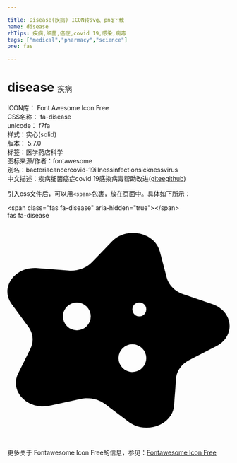 ```yaml
---

title: Disease(疾病) ICON转svg、png下载
name: disease
zhTips: 疾病,细菌,癌症,covid 19,感染,病毒
tags: ["medical","pharmacy","science"]
pre: fas

---
```


# disease  <small style="font-size: 60%;font-weight: 100">疾病</small>


<div class="detail-page">
<p>
<span>
ICON库：
<span class="badge-secondary badge">Font Awesome Icon Free</span> 
</span>
<br/>
<span>
CSS名称：
<span class="badge-secondary badge">fa-disease</span> 
</span>
<br/>
<span>
unicode：
<span class="badge-secondary badge">f7fa</span> 
<copy-btn content='f7fa' btn-title=""></copy-btn>
<copy-btn :content='String.fromCodePoint(parseInt("f7fa", 16))' btn-title="复制U"></copy-btn>
</span><br/><span>样式：<span class="badge-light badge">实心(solid)</span></span>
<br/>
<span>
版本：
<span class="badge-secondary badge">5.7.0</span> 
</span><br/><span>标签：<span class="badge-light badge"><router-link to="/tags/medical.html">医学</router-link></span><span class="badge-light badge"><router-link to="/tags/pharmacy.html">药店</router-link></span><span class="badge-light badge"><router-link to="/tags/science.html">科学</router-link></span></span>
<br/>
<span>图标来源/作者：<span class="badge-light badge">fontawesome</span></span> 
<br/>
<span>别名：<span class="badge-light badge">bacteria</span><span class="badge-light badge">cancer</span><span class="badge-light badge">covid-19</span><span class="badge-light badge">illness</span><span class="badge-light badge">infection</span><span class="badge-light badge">sickness</span><span class="badge-light badge">virus</span></span><br/><span class="zh-detail">中文描述：<span class="badge-primary badge">疾病</span><span class="badge-primary badge">细菌</span><span class="badge-primary badge">癌症</span><span class="badge-primary badge">covid 19</span><span class="badge-primary badge">感染</span><span class="badge-primary badge">病毒</span><span class="help-link"><span>帮助改进</span>(<a href="https://gitee.com/liuwave/icon-helper/edit/master/json/fontawesome/solid/disease.json" target="_blank" rel="noopener noreferrer">gitee</a><a href="https://github.com/liuwave/icon-helper/edit/master/json/fontawesome/solid/disease.json" target="_blank" rel="noopener noreferrer">github</a></span>)</span><br/>
</p>
</div>
<div class="alert alert-dark">
  <i class="fas fa-disease fa-xs"></i>
  <i class="fas fa-disease fa-sm"></i>
  <i class="fas fa-disease fa-lg"></i>
  <i class="fas fa-disease fa-2x"></i>
  <i class="fas fa-disease fa-3x"></i>
  <i class="fas fa-disease fa-5x"></i>
  <i class="fas fa-disease fa-7x"></i>
</div>
<div>
  <p>引入css文件后，可以用<code>&lt;span&gt;</code>包裹，放在页面中。具体如下所示：    
  </p>
  <div class="alert alert-primary" style="font-size: 14px">
    &lt;span class="fas fa-disease" aria-hidden="true"&gt;&lt;/span&gt;
    <copy-btn content='<span class="fas fa-disease" aria-hidden="true"></span>'></copy-btn>
  </div>
  <div class="alert alert-secondary">
    <i class="fas fa-disease"
    style="font-size: 24px"
    aria-hidden="true"></i> fas fa-disease
    <copy-btn content="fas fa-disease" btn-title="复制图标名称"></copy-btn>
  </div>
</div>
<div id="svg" class="svg-wrap">
<svg xmlns="http://www.w3.org/2000/svg" viewBox="0 0 512 512"><path d="M472.29 195.9l-67.06-23c-19.28-6.6-33.54-20.92-38.14-38.31l-16-60.45c-11.58-43.77-76.57-57.13-110-22.62L195 99.24c-13.26 13.71-33.54 20.93-54.2 19.31l-71.9-5.62c-52-4.07-86.93 44.89-59 82.84l38.54 52.42c11.08 15.07 12.82 33.86 4.64 50.24l-28.43 57C4 396.67 47.46 440.29 98.11 429.23l70-15.28c20.11-4.39 41.45 0 57.07 11.73l54.32 40.83c39.32 29.56 101 7.57 104.45-37.22l4.7-61.86c1.35-17.8 12.8-33.87 30.63-43l62-31.74c44.84-22.96 39.55-80.17-8.99-96.79zM160 256a32 32 0 1 1 32-32 32 32 0 0 1-32 32zm128 96a32 32 0 1 1 32-32 32 32 0 0 1-32 32zm16-128a16 16 0 1 1 16-16 16 16 0 0 1-16 16z"/></svg>
</div>
<detail full-name='fa-disease'></detail>
    
<div><p>更多关于  Fontawesome Icon Free的信息，参见：<a target="_blank" href="https://iconhelper.cn/fontawesome.html">Fontawesome Icon Free</a>
</p></div>
